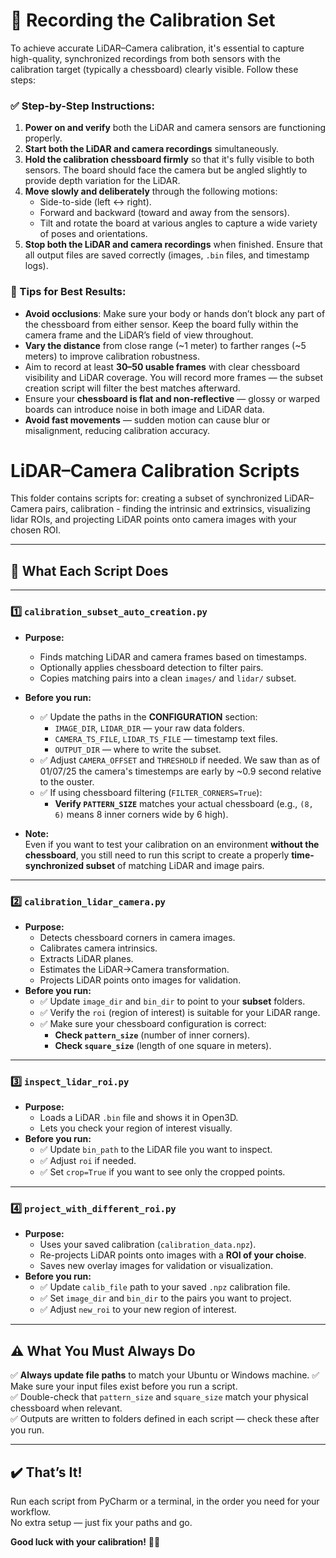 # 🎥 Recording the Calibration Set

To achieve accurate LiDAR–Camera calibration, it's essential to capture high-quality, synchronized recordings from both sensors with the calibration target (typically a chessboard) clearly visible. Follow these steps:

### ✅ Step-by-Step Instructions:

1. **Power on and verify** both the LiDAR and camera sensors are functioning properly.
2. **Start both the LiDAR and camera recordings** simultaneously.
3. **Hold the calibration chessboard firmly** so that it's fully visible to both sensors. The board should face the camera but be angled slightly to provide depth variation for the LiDAR.
4. **Move slowly and deliberately** through the following motions:
   - Side-to-side (left ↔ right).
   - Forward and backward (toward and away from the sensors).
   - Tilt and rotate the board at various angles to capture a wide variety of poses and orientations.
5. **Stop both the LiDAR and camera recordings** when finished. Ensure that all output files are saved correctly (images, `.bin` files, and timestamp logs).

### 📌 Tips for Best Results:

- **Avoid occlusions**: Make sure your body or hands don’t block any part of the chessboard from either sensor. Keep the board fully within the camera frame and the LiDAR’s field of view throughout.
- **Vary the distance** from close range (~1 meter) to farther ranges (~5 meters) to improve calibration robustness.
- Aim to record at least **30–50 usable frames** with clear chessboard visibility and LiDAR coverage. You will record more frames — the subset creation script will filter the best matches afterward.
- Ensure your **chessboard is flat and non-reflective** — glossy or warped boards can introduce noise in both image and LiDAR data.
- **Avoid fast movements** — sudden motion can cause blur or misalignment, reducing calibration accuracy.



# LiDAR–Camera Calibration Scripts

This folder contains scripts for: creating a subset of synchronized LiDAR–Camera pairs, calibration - finding the intrinsic and extrinsics, visualizing lidar ROIs, and projecting LiDAR points onto camera images with your chosen ROI.

---

## 📄 What Each Script Does

---

### 1️⃣ `calibration_subset_auto_creation.py`
- **Purpose:** 
  - Finds matching LiDAR and camera frames based on timestamps.
  - Optionally applies chessboard detection to filter pairs.
  - Copies matching pairs into a clean `images/` and `lidar/` subset.
- **Before you run:**
  - ✅ Update the paths in the **CONFIGURATION** section:
    - `IMAGE_DIR`, `LIDAR_DIR` — your raw data folders.
    - `CAMERA_TS_FILE`, `LIDAR_TS_FILE` — timestamp text files.
    - `OUTPUT_DIR` — where to write the subset.
  - ✅ Adjust `CAMERA_OFFSET` and `THRESHOLD` if needed. We saw than as of 01/07/25 the camera's timestemps are early by ~0.9 second relative to the ouster.
  - ✅ If using chessboard filtering (`FILTER_CORNERS=True`):
    - **Verify `PATTERN_SIZE`** matches your actual chessboard (e.g., `(8, 6)` means 8 inner corners wide by 6 high).

- **Note:**  
  Even if you want to test your calibration on an environment **without the chessboard**, you still need to run this script to create a properly **time-synchronized subset** of matching LiDAR and image pairs.

---

### 2️⃣ `calibration_lidar_camera.py`
- **Purpose:**
  - Detects chessboard corners in camera images.
  - Calibrates camera intrinsics.
  - Extracts LiDAR planes.
  - Estimates the LiDAR→Camera transformation.
  - Projects LiDAR points onto images for validation.
- **Before you run:**
  - ✅ Update `image_dir` and `bin_dir` to point to your **subset** folders.
  - ✅ Verify the `roi` (region of interest) is suitable for your LiDAR range.
  - ✅ Make sure your chessboard configuration is correct:
    - **Check `pattern_size`** (number of inner corners).
    - **Check `square_size`** (length of one square in meters).

---

### 3️⃣ `inspect_lidar_roi.py`
- **Purpose:**
  - Loads a LiDAR `.bin` file and shows it in Open3D.
  - Lets you check your region of interest visually.
- **Before you run:**
  - ✅ Update `bin_path` to the LiDAR file you want to inspect.
  - ✅ Adjust `roi` if needed.
  - ✅ Set `crop=True` if you want to see only the cropped points.

---

### 4️⃣ `project_with_different_roi.py`
- **Purpose:**
  - Uses your saved calibration (`calibration_data.npz`).
  - Re-projects LiDAR points onto images with a **ROI of your choise**.
  - Saves new overlay images for validation or visualization.
- **Before you run:**
  - ✅ Update `calib_file` path to your saved `.npz` calibration file.
  - ✅ Set `image_dir` and `bin_dir` to the pairs you want to project.
  - ✅ Adjust `new_roi` to your new region of interest.

---

## ⚠️ What You Must Always Do

✅ **Always update file paths** to match your Ubuntu or Windows machine. 
✅ Make sure your input files exist before you run a script.  
✅ Double-check that `pattern_size` and `square_size` match your physical chessboard when relevant.  
✅ Outputs are written to folders defined in each script — check these after you run.

---

## ✔️ That’s It!

Run each script from PyCharm or a terminal, in the order you need for your workflow.  
No extra setup — just fix your paths and go.

**Good luck with your calibration!** 🚗✨
